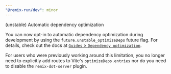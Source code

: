 ```yaml
---
"@remix-run/dev": minor
---
```


(unstable) Automatic dependency optimization

You can now opt-in to automatic dependency optimization during development by using the `future.unstable_optimizeDeps` future flag.
For details, check out the docs at [`Guides` > `Dependency optimization`](https://remix.run/docs/en/main/guides/dependency-optimization).

For users who were previously working around this limitation, you no longer need to explicitly add routes to Vite's `optimizeDeps.entries` nor do you need to disable the `remix-dot-server` plugin.
